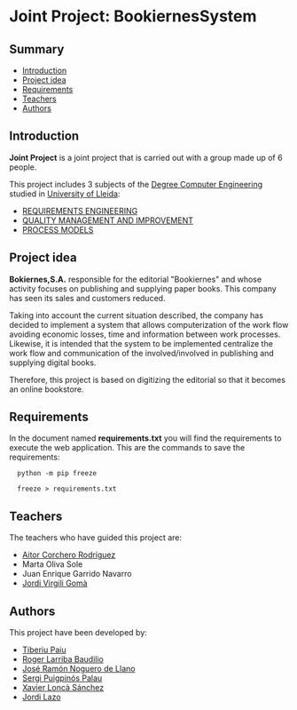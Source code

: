 # Joint Project: BookiernesSystem
## Summary
  - [Introduction](#introduction)
  - [Project idea](#project-idea)
  - [Requirements](#requirements)
  - [Teachers](#teachers)
  - [Authors](#authors)

## Introduction
**Joint Project** is a joint project that is carried out with a group made up of 6 people.

This project includes 3 subjects of the [Degree Computer Engineering](http://www.grauinformatica.udl.cat/en) studied in [University of Lleida](http://www.udl.es/ca/):
- [REQUIREMENTS ENGINEERING](https://guiadocent.udl.cat/pdf/en/102052)
- [QUALITY MANAGEMENT AND IMPROVEMENT](https://guiadocent.udl.cat/pdf/en/102053)
- [PROCESS MODELS](https://guiadocent.udl.cat/pdf/en/102054)

## Project idea
**Bokiernes,S.A.** responsible for the editorial "Bookiernes" and whose activity focuses on publishing and supplying paper books. This company has seen its sales and customers reduced.

Taking into account the current situation described, the company has decided to implement a system that allows computerization of the work flow avoiding economic losses, time and information between work processes. Likewise, it is intended that the system to be implemented centralize the work flow and communication of the
involved/involved in publishing and supplying digital books.

Therefore, this project is based on digitizing the editorial so that it becomes an online bookstore.

## Requirements
In the document named **requirements.txt** you will find the requirements to execute the web application.
This are the commands to save the requirements:
```
  python -m pip freeze
``` 
```
  freeze > requirements.txt
```
## Teachers
The teachers who have guided this project are:
- [Aitor Corchero Rodríguez](https://github.com/aolite)
- Marta Oliva Sole
- Juan Enrique Garrido Navarro
- [Jordi Virgili Gomà](https://github.com/JordiVirgili)

## Authors
This project have been developed by:
- [Tiberiu Paiu](https://github.com/sergiPuigpinosPalau)
- [Roger Larriba Baudilio](https://github.com/sergiPuigpinosPalau)
- [José Ramón Noguero de Llano](https://github.com/sergiPuigpinosPalau)
- [Sergi Puigpinós Palau](https://github.com/sergiPuigpinosPalau)
- [Xavier Loncà Sánchez](https://github.com/sergiPuigpinosPalau)
- [Jordi Lazo](https://github.com/JordiLazo)
